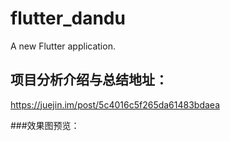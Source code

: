 # flutter_dandu

A new Flutter application.

## 项目分析介绍与总结地址：

https://juejin.im/post/5c4016c5f265da61483bdaea

###效果图预览：
[](https://github.com/daomoer/flutter_dandu/blob/master/ScreenShot/one.png)
[](https://github.com/daomoer/flutter_dandu/blob/master/ScreenShot/two.png)
[](https://github.com/daomoer/flutter_dandu/blob/master/ScreenShot/three.png)
[](https://github.com/daomoer/flutter_dandu/blob/master/ScreenShot/four.png)

